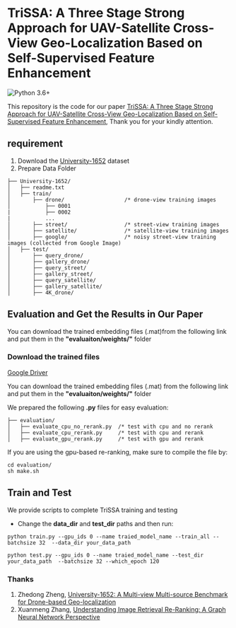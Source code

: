 # TriSSA: A Three Stage Strong Approach for UAV-Satellite Cross-View Geo-Localization Based on Self-Supervised Feature Enhancement

![Python 3.6+](https://img.shields.io/badge/README-ENGLISH-green.svg)


This repository is the code for our paper [TriSSA: A Three Stage Strong Approach for UAV-Satellite Cross-View Geo-Localization Based on Self-Supervised Feature Enhancement](), Thank you for your kindly attention.

## requirement
1. Download the [University-1652](https://github.com/layumi/University1652-Baseline) dataset
2. Prepare Data Folder 
```
├── University-1652/
│   ├── readme.txt
│   ├── train/
│       ├── drone/                   /* drone-view training images 
│           ├── 0001
|           ├── 0002
|           ...
│       ├── street/                  /* street-view training images 
│       ├── satellite/               /* satellite-view training images       
│       ├── google/                  /* noisy street-view training images (collected from Google Image)
│   ├── test/
│       ├── query_drone/  
│       ├── gallery_drone/  
│       ├── query_street/  
│       ├── gallery_street/ 
│       ├── query_satellite/  
│       ├── gallery_satellite/ 
│       ├── 4K_drone/
```

## Evaluation and Get the Results in Our Paper
You can download the trained embedding files (.mat)from the following link and put them in the **"evaluaiton/weights/"** folder

### Download the trained files
[Google Driver](https://drive.google.com/drive/folders/1rl5wZCL3-WdbB7lSOQld_L-TKET8Td3p?usp=drive_link)


You can download the trained embedding files (.mat) from the following link and put them in the **"evaluaiton/weights/"** folder

We prepared the following **.py** files for easy evaluation:

```
├── evaluation/
│   ├── evaluate_cpu_no_rerank.py  /* test with cpu and no rerank
│   ├── evaluate_cpu_rerank.py     /* test with cpu and rerank
│   ├── evaluate_gpu_rerank.py     /* test with gpu and rerank     
```

If you are using the gpu-based re-ranking, make sure to compile the file by:
```
cd evaluation/
sh make.sh
```

## Train and Test
We provide scripts to complete TriSSA training and testing
* Change the **data_dir** and **test_dir** paths and then run:
```shell
python train.py --gpu_ids 0 --name traied_model_name --train_all --batchsize 32  --data_dir your_data_path
```

```shell
python test.py --gpu_ids 0 --name traied_model_name --test_dir your_data_path  --batchsize 32 --which_epoch 120
```


### Thanks
1. Zhedong Zheng, [University-1652: A Multi-view Multi-source Benchmark for Drone-based Geo-localization](https://dl.acm.org/doi/10.1145/3394171.3413896)
2. Xuanmeng Zhang, [Understanding Image Retrieval Re-Ranking: A Graph Neural Network Perspective](https://arxiv.org/abs/2012.07620)



<!-- ### Citation
```bibtex
@article{zhang2020understanding,
  title={Understanding Image Retrieval Re-Ranking: A Graph Neural Network Perspective},
  author={Xuanmeng Zhang, Minyue Jiang, Zhedong Zheng, Xiao Tan, Errui Ding, Yi Yang},
  journal={arXiv preprint arXiv:2012.07620},
  year={2020}
}
``` -->